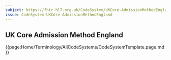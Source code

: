 ```yaml
---
subject: https://fhir.hl7.org.uk/CodeSystem/UKCore-AdmissionMethodEngland
issue: CodeSystem-UKCore-AdmissionMethodEngland
---
```

## UK Core Admission Method England


{{page:Home/Terminology/AllCodeSystems/CodeSystemTemplate.page.md}}